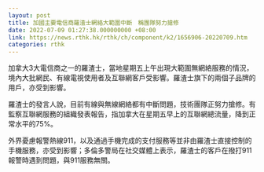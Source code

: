 ```yaml
---
layout: post
title: 加國主要電信商羅渣士網絡大範圍中斷　稱團隊努力搶修
date: 2022-07-09 01:27:38.000000000 +08:00
link: https://news.rthk.hk/rthk/ch/component/k2/1656906-20220709.htm
categories: rthk
---
```


加拿大3大電信商之一的羅渣士，當地星期五上午出現大範圍無網絡服務的情況，境內大批網民、有線電視使用者及互聯網客戶受影響。羅渣士旗下的兩個子品牌的用戶，亦受到影響。

羅渣士的發言人說，目前有線與無線網絡都有中斷問題，技術團隊正努力搶修。有監察互聯網服務的組織發表報告，指加拿大在星期五早上的互聯網總流量，降到正常水平的75%。

外界憂慮報警熱線911，以及通過手機完成的支付服務等並非由羅渣士直接控制的手機服務，亦受到影響；多倫多警局在社交媒體上表示，羅渣士的客戶在撥打911報警時遇到問題，與911服務無關。

